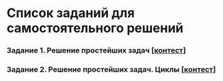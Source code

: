 # Список заданий для самостоятельного решений

### Задание 1. Решение простейших задач [[контест](https://contest.yandex.ru/contest/44222/enter/)]

### Задание 2. Решение простейших задач. Циклы [[контест](https://contest.yandex.ru/contest/44381/enter/)]
